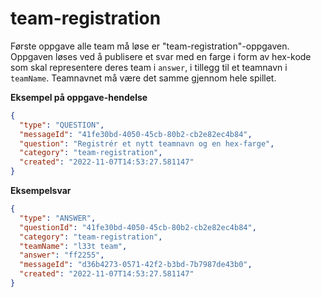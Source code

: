 # team-registration

Første oppgave alle team må løse er "team-registration"-oppgaven. Oppgaven løses ved å publisere et svar med en farge i 
form av hex-kode som skal representere deres team i `answer`, i tillegg til et teamnavn i `teamName`. Teamnavnet må være 
det samme gjennom hele spillet.

**Eksempel på oppgave-hendelse**

```json
{
  "type": "QUESTION",
  "messageId": "41fe30bd-4050-45cb-80b2-cb2e82ec4b84",
  "question": "Registrér et nytt teamnavn og en hex-farge",
  "category": "team-registration",
  "created": "2022-11-07T14:53:27.581147"
}
```

**Eksempelsvar**

```json
{
  "type": "ANSWER",
  "questionId": "41fe30bd-4050-45cb-80b2-cb2e82ec4b84",
  "category": "team-registration",
  "teamName": "l33t team",
  "answer": "ff2255",
  "messageId": "d36b4273-0571-42f2-b3bd-7b7987de43b0",
  "created": "2022-11-07T14:53:27.581147"
}
```
